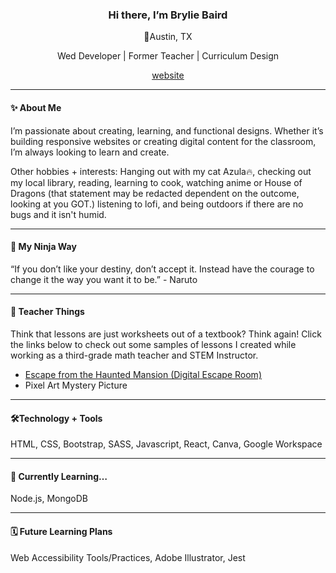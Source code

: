 <h3 align="center">Hi there, I’m Brylie Baird</h3>
<p align="center">📍Austin, TX</p>
<p align="center">Wed Developer | Former Teacher | Curriculum Design</p>
<p align="center"><ins><a href="https://bryliebaird.org/">website</a></ins></p>
<hr>

<h4>✨ About Me</h4>
<p>I’m passionate about creating, learning, and functional designs. Whether it’s building responsive websites or creating digital content for the classroom, I’m always looking to learn and create.</p>
<p>Other hobbies + interests: Hanging out with my cat Azula🔥, checking out my local library, reading, learning to cook, watching anime or House of Dragons (that statement may be redacted dependent on the outcome, looking at you GOT.) listening to lofi, and being outdoors if there are no bugs and it isn't humid.</p> 
<hr>
<h4>🥷 My Ninja Way</h4>
<p>“If you don’t like your destiny, don’t accept it. Instead have the courage to change it the way you want it to be.” - Naruto</p>
<hr>
<h4>🍎 Teacher Things</h4>
<p>Think that lessons are just worksheets out of a textbook? Think again! Click the links below to check out some samples of lessons I created while working as a third-grade math teacher and STEM Instructor.</p> 
<ul>
  <li><a href="https://www.canva.com/design/DAFKdLqTCDE/_N7Mtx2GK43y50nyx-a5tg/view?utm_content=DAFKdLqTCDE&utm_campaign=designshare&utm_medium=link&utm_source=publishsharelink">Escape from the Haunted Mansion (Digital Escape Room)</a></li>
  <li>Pixel Art Mystery Picture</li>
</ul>
<hr>
<h4>🛠️Technology + Tools</h4>
<p>HTML, CSS, Bootstrap, SASS, Javascript, React, Canva, Google Workspace</p>
<hr>
<h4>📖 Currently Learning…</h4>
<p>Node.js, MongoDB</p>
<hr>
<h4>🗓️ Future Learning Plans</h4>
<p>Web Accessibility Tools/Practices, Adobe Illustrator, Jest</p> 


<!--
Here are some ideas to get you started:
## Hi there 👋 I'm Brylie Baird
- 🔭 I’m currently working on ...
- 🌱 I’m currently learning ...
- 👯 I’m looking to collaborate on ...
- 🤔 I’m looking for help with ...
- 💬 Ask me about ...
- 📫 How to reach me: ...
- 😄 Pronouns: ...
- ⚡ Fun fact: ...
-->

